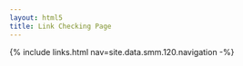 ```yaml
---
layout: html5
title: Link Checking Page
---
```

{% include links.html nav=site.data.smm.120.navigation -%}
